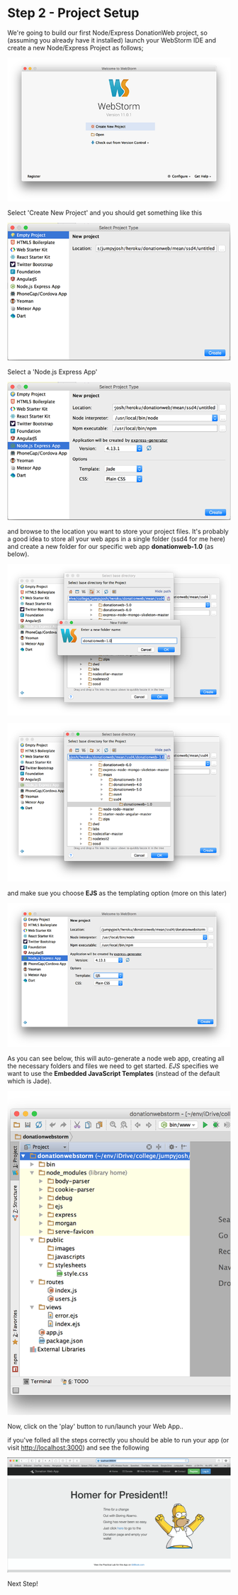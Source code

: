 # Step 2 - Project Setup

We're going to build our first Node/Express DonationWeb project, so (assuming you already have it installed) launch your WebStorm IDE and create a new Node/Express Project as follows;

![](../lab01/images01/lab01s02.png)

Select 'Create New Project' and you should get something like this

![](../lab01/images01/lab01s02a.png)

Select a 'Node.js Express App'

![](../lab01/images01/lab01s02b.png)

and browse to the location you want to store your project files. It's probably a good idea to store all your web apps in a single folder (ssd4 for me here) and create a new folder for our specific web app **donationweb-1.0** (as below).

![](../lab02/images/lab02s01.png)

![](../lab02/images/lab02s02.png)

and make sue you choose **EJS** as the templating option (more on this later)

![](../lab01/images01/lab01s05.png)

As you can see below, this will auto-generate a node web app, creating all the necessary folders and files we need to get started. *EJS* specifies we want to use the **Embedded JavaScript Templates** (instead of the default which is Jade).

![](../lab01/images01/lab01s06.png)

Now, click on the 'play' button to run/launch your Web App..

if you've folled all the steps correctly you should be able to run your app (or visit [http://localhost:3000](http://localhost:3000)) and see the following

![](../images/lab4.step2.1.png)

Next Step!